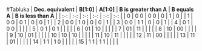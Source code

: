 #Tabluka
| **Dec. equivalent** | **B[1:0]** | **A[1:0]** | **B is greater than A** | **B equals A** | **B is less than A** |
| :-: | :-: | :-: | :-: | :-: | :-: |
| 0 | 0 0 | 0 0 | 0 | 1 | 0 |
| 1 | 0 0 | 0 1 | 0 | 0 | 1 |
| 2 | 0 0 | 1 0 | 0 | 0 | 1 |
| 3 | 0 0 | 1 1 | 0 | 0 | 1 |
| 4 | 0 1 | 0 0 |  |  |  |
| 5 | 0 1 | 0 1 |  |  |  |
| 6 | 01 | 10 |  |  |  |
| 7 | 01 | 11 |  |  |  |
| 8 | 10 | 00 |  |  |  |
| 9 | 10 | 01 |  |  |  |
| 10 | 10 | 10 |  |  |  |
| 11 | 10 | 11 |  |  |  |
| 12 | 11 | 00 |  |  |  |
| 13 | 11 | 01 |  |  |  |
| 14 | 1 1 | 1 0 |  |  |  |
| 15 | 1 1 | 1 1 |  |  |  |

